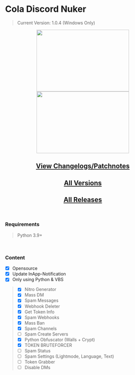 # Cola Discord Nuker
> Current Version: 1.0.4 (Windows Only)
<p float="left">
  <p align="center">
  <img src="https://blizz.cf/tools/colanuker/githubasset/prew__001.png" width="300" height="200"/>
   <img src="https://blizz.cf/tools/colanuker/githubasset/prew__002.png" width="300" height="200"/>
  </p>
</p>

<h2 align="center"><a href="https://github.com/LuyaTools/cola-discord-nuker/blob/main/updates.md">View Changelogs/Patchnotes</a></h2>
<h2 align="center"><a href="https://blizz.cf/tools/colanuker/downloads.html">All Versions</a></h2>
<h2 align="center"><a href="https://github.com/LuyaTools/cola-discord-nuker/releases">All Releases</a></h2>
<br>
<h3 align="left">Requirements</h3>

> Python 3.9+ 

<br>
<h3 align="left">Content</h3>

 - [x] Opensource
 - [x] Update InApp-Notification
 - [x] Only using Python & VBS
> - [x] Nitro Generator
> - [x] Mass DM
> - [x] Spam Messages          
> - [x] Webhook Deleter
> - [x] Get Token Info
> - [x] Spam Webhooks
> - [x] Mass Ban
> - [x] Spam Channels
> - [ ] Spam Create Servers
> - [x] Python Obfuscator (Walls + Crypt)
> - [x] TOKEN BRUTEFORCER
> - [ ] Spam Status
> - [ ] Spam Settings (Lightmode, Language, Text)
> - [ ] Token Grabber
> - [ ] Disable DMs

